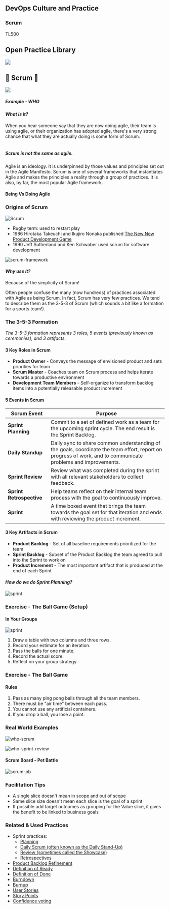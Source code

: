<!-- .slide: data-background-image="images/RH_NewBrand_Background.png" -->
## DevOps Culture and Practice <!-- {.element: class="course-title"} -->
### Scrum <!-- {.element: class="title-color"} -->
TL500 <!-- {.element: class="title-color"} -->



<!-- .slide: data-background-size="stretch" data-background-image="images/opl-logo.png", class="white-style" -->
<div class="r-stack">
<div class="fragment fade-out" data-fragment-index="0" >
  <h2>Open Practice Library</h2>
  <img src="images/opl-complete.png">
</div>
<div class="fragment current-visible" data-fragment-index="0" >
  <h2>🤼 Scrum 🏉</h2>
  <a target="_blank" href="https://openpracticelibrary.com/practice/iteration-planning/">
  <img src="images/opl-delivery.png">
  </a>
</div>
</div>



##### Example - WHO<!-- .element: class="title-bottom-left" -->
<!-- .slide: data-background-size="contain" data-background-image="images/scrum/who-scrum.png", class="white-style" -->



#### _What is it?_
When you hear someone say that they are now doing agile, their team is using agile, or their organization has adopted agile, there's a very strong chance that what they are actually doing is some form of Scrum. <!--{.element: style="font-size: smaller; font-weight: 100;"} -->
</br></br>

##### Scrum is not the same as agile. 
Agile is an ideology. It is underpinned by those values and principles set out in the Agile Manifesto. Scrum is one of several frameworks that instantiates Agile and makes the principles a reality through a group of practices. It is also, by far, the most popular Agile framework. <!--{.element: style="font-size: smaller; font-weight: 100;"} -->



#### Being Vs Doing Agile <!-- .element: class="title-bottom-left" -->
<!-- .slide: data-background-size="contain" data-background-image="images/scrum/being-vs-doing.png", class="white-style" -->



### Origins of Scrum
![Scrum](images/scrum/scrum.jpg) <!-- {.element: class="inline-image"} -->
* Rugby term: used to restart play
* 1986 Hirotaka Takeuchi and Ikujiro Nonaka published [The New New Product Development Game](https://hbr.org/1986/01/the-new-new-product-development-game)
* 1990 Jeff Sutherland and Ken Schwaber used scrum for software development



![scrum-framework](images/scrum/scrum-framework.png)<!-- .element: class="image-no-shadow image-full-width " -->



#### _Why use it?_
Because of the simplicity of Scrum!
</br>

Often people confuse the many (now hundreds) of practices associated with Agile as being Scrum. In fact, Scrum has very few practices. We tend to describe them as the 3-5-3 of Scrum (which sounds a bit like a formation for a sports team!). <!--{.element: style="font-size: smaller; font-weight: 100;"} -->



### The 3-5-3 Formation 
_The 3-5-3 formation represents 3 roles, 5 events (previously known as ceremonies), and 3 artifacts._



#### 3 Key Roles in Scrum
* **Product Owner** - Conveys the message of envisioned product and sets priorities for team
* **Scrum Master** - Coaches team on Scrum process and helps iterate towards a productive environment
* **Development Team Members** - Self-organize to transform backlog items into a potentially releasable product increment



#### 5 Events in Scrum
| Scrum Event | Purpose |
| --- | --- |
| **Sprint Planning** | Commit to a set of defined work as a team for the upcoming sprint cycle. The end result is the Sprint Backlog. |
| **Daily Standup** | Daily sync to share common understanding of the goals, coordinate the team effort, report on progress of work, and to communicate problems and improvements. |
| **Sprint Review** | Review what was completed during the sprint with all relevant stakeholders to collect feedback. |
| **Sprint Retrospective** | Help teams reflect on their internal team process with the goal to continuously improve. |
| **Sprint** | A time boxed event that brings the team towards the goal set for that iteration and ends with reviewing the product increment. |



#### 3 Key Artifacts in Scrum
* **Product Backlog** - Set of all baseline requirements prioritized for the team
* **Sprint Backlog** - Subset of the Product Backlog the team agreed to pull into the Sprint to work on
* **Product Increment** - The most important artifact that is produced at the end of each Sprint



#### _How do we do Sprint Planning?_
![sprint](images/scrum/sprint-board.png)<!-- .element: class="image-no-shadow image-full-width " -->



### Exercise - The Ball Game (Setup)

#### In Your Groups
![sprint](images/scrum/estimate-actual.png)<!-- .element: class="inline-image" -->
1. Draw a table with two columns and three rows.
2. Record your estimate for an iteration.
3. Pass the balls for one minute.
4. Record the actual score.
5. Reflect on your group strategy.



### Exercise - The Ball Game 
#### Rules
1. Pass as many ping pong balls through all the team members.
2. There must be "air time" between each pass.
3. You cannot use any artificial containers.
4. If you drop a ball, you lose a point.



### Real World Examples 
![who-scrum](images/scrum/who-scrum.png)<!-- .element: class="image-no-shadow image-full-width " -->



![who-sprint-review](images/scrum/who-sprint-review.png)<!-- .element: class="image-no-shadow image-full-width " -->



#### Scrum Board - Pet Battle
![scrum-pb](images/scrum/scrum-pb.png)<!-- .element: class="image-no-shadow image-full-width " -->




### Facilitation Tips
* A single slice doesn't mean in scope and out of scope
* Same slice size doesn't mean each slice is the goal of a sprint
* If possible add target outcomes as grouping for the Value slice, it gives the benefit to be linked to business goals



<!-- .slide: data-background-image="images/chef-background.png", class="white-style" -->
### Related & Used Practices
- Sprint practices:
  - [Planning](https://openpracticelibrary.com/practice/iteration-planning/)
  - [Daily Scrum (often known as the Daily Stand-Up)](https://openpracticelibrary.com/practice/daily-standup/)
  - [Review (sometimes called the Showcase)](https://openpracticelibrary.com/practice/showcase/)
  - [Retrospectives](https://openpracticelibrary.com/practice/retrospectives/)
- [Product Backlog Refinement](https://openpracticelibrary.com/practice/backlog-refinement)
- [Definition of Ready](https://openpracticelibrary.com/practice/definition-of-ready/)
- [Definition of Done](https://openpracticelibrary.com/practice/definition-of-done)
- [Burndown](https://openpracticelibrary.com/practice/burndown/)
- [Burnup](https://openpracticelibrary.com/practice/)
- [User Stories](https://openpracticelibrary.com/practice/user-story-mapping)
- [Story Points](https://openpracticelibrary.com/practice/)
- [Confidence voting](https://openpracticelibrary.com/practice/confidence-voting)
